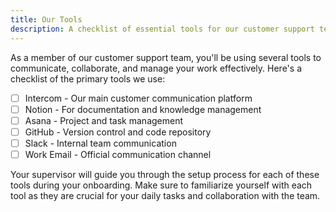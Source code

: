 ```yaml
---
title: Our Tools
description: A checklist of essential tools for our customer support team
---
```

As a member of our customer support team, you'll be using several tools to communicate, collaborate, and manage your work effectively. Here's a checklist of the primary tools we use:

- [ ] Intercom - Our main customer communication platform
- [ ] Notion - For documentation and knowledge management
- [ ] Asana - Project and task management
- [ ] GitHub - Version control and code repository
- [ ] Slack - Internal team communication
- [ ] Work Email - Official communication channel

Your supervisor will guide you through the setup process for each of these tools during your onboarding. Make sure to familiarize yourself with each tool as they are crucial for your daily tasks and collaboration with the team.
